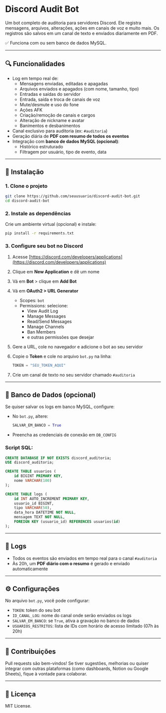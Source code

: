 # Discord Audit Bot

Um bot completo de auditoria para servidores Discord. Ele registra mensagens, arquivos, alterações, ações em canais de voz e muito mais. Os registros são salvos em um canal de texto e enviados diariamente em PDF.

✅ Funciona com ou sem banco de dados MySQL.

---

## 🔍 Funcionalidades

- Log em tempo real de:
  - Mensagens enviadas, editadas e apagadas
  - Arquivos enviados e apagados (com nome, tamanho, tipo)
  - Entradas e saídas do servidor
  - Entrada, saída e troca de canais de voz
  - Mute/desmute e uso do fone
  - Ações AFK
  - Criação/remoção de canais e cargos
  - Alteração de nickname e avatar
  - Banimentos e desbanimentos
- Canal exclusivo para auditoria (ex: `#auditoria`)
- Geração diária de **PDF com resumo de todos os eventos**
- Integração com **banco de dados MySQL (opcional)**:
  - Histórico estruturado
  - Filtragem por usuário, tipo de evento, data

---

## 🚀 Instalação

### 1. Clone o projeto

```bash
git clone https://github.com/seuusuario/discord-audit-bot.git
cd discord-audit-bot
```

### 2. Instale as dependências

Crie um ambiente virtual (opcional) e instale:

```bash
pip install -r requirements.txt
```

### 3. Configure seu bot no Discord

1. Acesse [https://discord.com/developers/applications](https://discord.com/developers/applications)
2. Clique em **New Application** e dê um nome
3. Vá em **Bot** > clique em **Add Bot**
4. Vá em **OAuth2 > URL Generator**
   - Scopes: `bot`
   - Permissions: selecione:
     - View Audit Log
     - Manage Messages
     - Read/Send Messages
     - Manage Channels
     - Ban Members
     - e outras permissões que desejar
5. Gere a URL, cole no navegador e adicione o bot ao seu servidor
6. Copie o **Token** e cole no arquivo `bot.py` na linha:
   ```python
   TOKEN = "SEU_TOKEN_AQUI"
   ```

7. Crie um canal de texto no seu servidor chamado `#auditoria`

---

## 💾 Banco de Dados (opcional)

Se quiser salvar os logs em banco MySQL, configure:

- No `bot.py`, altere:
  ```python
  SALVAR_EM_BANCO = True
  ```
- Preencha as credenciais de conexão em `DB_CONFIG`

### Script SQL:

```sql
CREATE DATABASE IF NOT EXISTS discord_auditoria;
USE discord_auditoria;

CREATE TABLE usuarios (
    id BIGINT PRIMARY KEY,
    nome VARCHAR(100)
);

CREATE TABLE logs (
    id INT AUTO_INCREMENT PRIMARY KEY,
    usuario_id BIGINT,
    tipo VARCHAR(50),
    data_hora DATETIME NOT NULL,
    mensagem TEXT NOT NULL,
    FOREIGN KEY (usuario_id) REFERENCES usuarios(id)
);
```

---

## 📝 Logs

- Todos os eventos são enviados em tempo real para o canal `#auditoria`
- Às 20h, um **PDF diário com o resumo** é gerado e enviado automaticamente

---

## ⚙️ Configurações

No arquivo `bot.py`, você pode configurar:

- `TOKEN`: token do seu bot
- `ID_CANAL_LOG`: nome do canal onde serão enviados os logs
- `SALVAR_EM_BANCO`: se `True`, ativa a gravação no banco de dados
- `USUARIOS_RESTRITOS`: lista de IDs com horário de acesso limitado (07h às 20h)

---

## 🤝 Contribuições

Pull requests são bem-vindos! Se tiver sugestões, melhorias ou quiser integrar com outras plataformas (como dashboards, Notion ou Google Sheets), fique à vontade para colaborar.

---

## 📄 Licença

MIT License.

